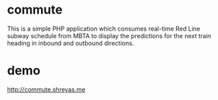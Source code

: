 commute
=======
This is a simple PHP application which consumes real-time Red Line subway schedule from MBTA to 
display the predictions for the next train heading in inbound and outbound directions. 

demo
====
http://commute.shreyas.me
